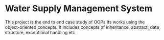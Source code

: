 # Water Supply Management System
This project is the end to end case study of OOPs
Its works using the object-oriented
concepts. It includes concepts of inheritance, abstract, data structure,
exceptional handling etc
